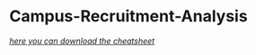 # Campus-Recruitment-Analysis
[*here you can download the cheatsheet*](https://www.kaggle.com/benroshan/factors-affecting-campus-placement) 
 
